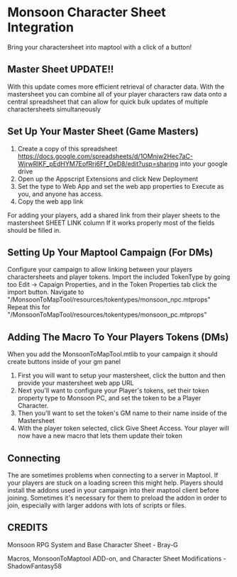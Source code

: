 # Monsoon Character Sheet Integration
Bring your charactersheet into maptool with a click of a button!

## Master Sheet UPDATE!!
With this update comes more efficient retrieval of character data. With the mastersheet you can combine all of your player characters raw data onto a central spreadsheet that can allow for quick bulk updates of multiple charactersheets simultaneously

## Set Up Your Master Sheet (Game Masters)
1. Create a copy of this spreadsheet https://docs.google.com/spreadsheets/d/1OMnjw2Hec7aC-WjrwRlKF_pEdHYM7EofRri6Ff_OeD8/edit?usp=sharing into your google drive
2. Open up the Appscript Extensions and click New Deployment
3. Set the type to Web App and set the web app properties to Execute as you, and anyone has access.
4. Copy the web app link

For adding your players, add a shared link from their player sheets to the mastersheet SHEET LINK column
If it works properly most of the fields should be filled in.

## Setting Up Your Maptool Campaign (For DMs)
Configure your campaign to allow linking between your players charactersheets and player tokens.
Import the included TokenType by going too Edit -> Capaign Properties, and in the Token Properties tab click the import button.
Navigate to "/MonsoonToMapTool/resources/tokentypes/monsoon_npc.mtprops"
Repeat this for "/MonsoonToMapTool/resources/tokentypes/monsoon_pc.mtprops"

## Adding The Macro To Your Players Tokens (DMs)
When you add the MonsoonToMapTool.mtlib to your campaign it should create buttons inside of your gm panel
1. First you will want to setup your mastersheet, click the button and then provide your mastersheet web app URL
2. Next you'll want to configure your Player's tokens, set their token property type to Monsoon PC, and set the token to be a Player Character.
3. Then you'll want to set the token's GM name to their name inside of the Mastersheet
4. With the player token selected, click Give Sheet Access. Your player will now have a new macro that lets them update their token

## Connecting
The are sometimes problems when connecting to a server in Maptool. If your players are stuck on a loading screen this might help.
    Players should install the addons used in your campaign into their maptool client before joining. Sometimes it's necessary for them to preload the addon in order to join, especially with larger addons with lots of scripts or files. 

## CREDITS
Monsoon RPG System and Base Character Sheet - Bray-G

Macros, MonsoonToMaptool ADD-on, and Character Sheet Modifications - ShadowFantasy58
